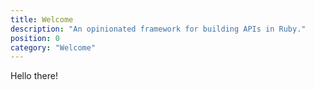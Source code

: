 ```yaml
---
title: Welcome
description: "An opinionated framework for building APIs in Ruby."
position: 0
category: "Welcome"
---
```


Hello there!
